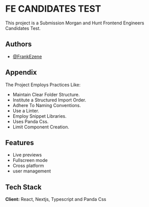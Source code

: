 # FE CANDIDATES TEST

This project is a Submission Morgan and Hunt Frontend Engineers Candidates Test.

## Authors

- [@FrankEzene](https://github.com/frank1003A)

## Appendix

The Project Employs Practices Like:

- Maintain Clear Folder Structure.
- Institute a Structured Import Order.
- Adhere To Naming Conventions.
- Use a Linter.
- Employ Snippet Libraries.
- Uses Panda Css.
- Limit Component Creation.

## Features

- Live previews
- Fullscreen mode
- Cross platform
- user management

## Tech Stack

**Client:** React, Nextjs, Typescript and Panda Css

